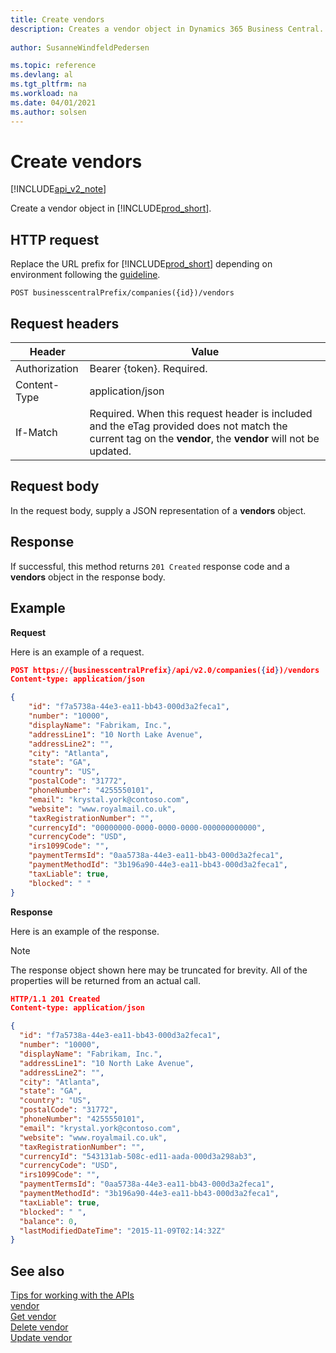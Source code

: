```yaml
---
title: Create vendors  
description: Creates a vendor object in Dynamics 365 Business Central. 
 
author: SusanneWindfeldPedersen

ms.topic: reference
ms.devlang: al
ms.tgt_pltfrm: na
ms.workload: na
ms.date: 04/01/2021
ms.author: solsen
---
```


# Create vendors

[!INCLUDE[api_v2_note](../../../includes/api_v2_note.md)]

Create a vendor object in [!INCLUDE[prod_short](../../../includes/prod_short.md)].

## HTTP request
Replace the URL prefix for [!INCLUDE[prod_short](../../../includes/prod_short.md)] depending on environment following the [guideline](../../v2.0/endpoints-apis-for-dynamics.md).
```
POST businesscentralPrefix/companies({id})/vendors
```

## Request headers

|Header|Value|
|------|-----|
|Authorization  |Bearer {token}. Required. |
|Content-Type  |application/json|
|If-Match      |Required. When this request header is included and the eTag provided does not match the current tag on the **vendor**, the **vendor** will not be updated. |

## Request body
In the request body, supply a JSON representation of a **vendors** object.

## Response
If successful, this method returns ```201 Created``` response code and a **vendors** object in the response body.

## Example

**Request**

Here is an example of a request.

```json
POST https://{businesscentralPrefix}/api/v2.0/companies({id})/vendors
Content-type: application/json

{
    "id": "f7a5738a-44e3-ea11-bb43-000d3a2feca1",
    "number": "10000",
    "displayName": "Fabrikam, Inc.",
    "addressLine1": "10 North Lake Avenue",
    "addressLine2": "",
    "city": "Atlanta",
    "state": "GA",
    "country": "US",
    "postalCode": "31772",
    "phoneNumber": "4255550101",
    "email": "krystal.york@contoso.com",
    "website": "www.royalmail.co.uk",
    "taxRegistrationNumber": "",
    "currencyId": "00000000-0000-0000-0000-000000000000",
    "currencyCode": "USD",
    "irs1099Code": "",
    "paymentTermsId": "0aa5738a-44e3-ea11-bb43-000d3a2feca1",
    "paymentMethodId": "3b196a90-44e3-ea11-bb43-000d3a2feca1",
    "taxLiable": true,
    "blocked": " "
}
```

**Response**

Here is an example of the response. 

> [!NOTE]  
>   The response object shown here may be truncated for brevity. All of the properties will be returned from an actual call.

```json
HTTP/1.1 201 Created
Content-type: application/json

{
  "id": "f7a5738a-44e3-ea11-bb43-000d3a2feca1",
  "number": "10000",
  "displayName": "Fabrikam, Inc.",
  "addressLine1": "10 North Lake Avenue",
  "addressLine2": "",
  "city": "Atlanta",
  "state": "GA",
  "country": "US",
  "postalCode": "31772",
  "phoneNumber": "4255550101",
  "email": "krystal.york@contoso.com",
  "website": "www.royalmail.co.uk",
  "taxRegistrationNumber": "",
  "currencyId": "543131ab-508c-ed11-aada-000d3a298ab3",
  "currencyCode": "USD",
  "irs1099Code": "",
  "paymentTermsId": "0aa5738a-44e3-ea11-bb43-000d3a2feca1",
  "paymentMethodId": "3b196a90-44e3-ea11-bb43-000d3a2feca1",
  "taxLiable": true,
  "blocked": " ",
  "balance": 0,
  "lastModifiedDateTime": "2015-11-09T02:14:32Z"
}
```

## See also
[Tips for working with the APIs](../../../developer/devenv-connect-apps-tips.md)    
[vendor](../resources/dynamics_vendor.md)    
[Get vendor](dynamics_vendor_Get.md)    
[Delete vendor](dynamics_vendor_Delete.md)    
[Update vendor](dynamics_vendor_Update.md)    
